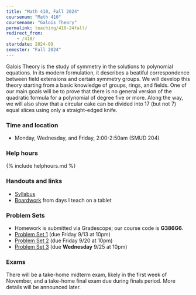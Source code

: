 ```yaml
---
title: "Math 410, Fall 2024"
coursenum: "Math 410"
coursename: "Galois Theory"
permalink: teaching/410-24fall/
redirect_from:
    - /410/
startdate: 2024-09
semester: "Fall 2024"
---
```


Galois Theory is the study of symmetry in the solutions to polynomial equations. In its modern formulation, it describes a beatiful correspondence between field extensions and certain symmetry groups. We will develop this theory starting from a basic knowledge of groups, rings, and fields. One of our main goals will be to prove that there is no general version of the quadratic formula for a polynomial of degree five or more. Along the way, we will also show that a circular cake can be divided into 17 (but not 7) equal slices using only a straight-edged knife. 

### Time and location
* Monday, Wednesday, and Friday, 2:00-2:50am (SMUD 204)

### Help hours

{% include helphours.md %}

### Handouts and links
* [Syllabus](handouts/syllabus.pdf)
* [Boardwork](https://www.dropbox.com/scl/fo/gy2ooonkkbxg39lqm5p94/AAozRXFdlXVM1sZ_0O4Cu6o?rlkey=ss9x6atrvf0jx6vtosz8m8pj2&dl=0) from days I teach on a tablet

### Problem Sets
* Homework is submitted via Gradescope; our course code is **G386G6**.
* [Problem Set 1](psets/pset1.pdf) (due Friday 9/13 at 10pm)
* [Problem Set 2](psets/pset2.pdf) (due Friday 9/20 at 10pm)
* [Problem Set 3](psets/pset3.pdf) (due **Wednesday** 9/25 at 10pm)

### Exams
There will be a take-home midterm exam, likely in the first week of November, and a take-home final exam due during finals period. More details will be announced later.
